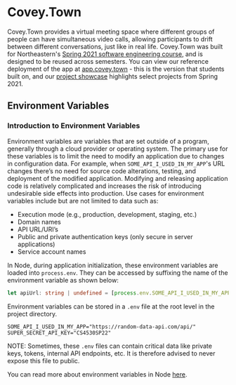 # Covey.Town

Covey.Town provides a virtual meeting space where different groups of people can have simultaneous video calls, allowing participants to drift between different conversations, just like in real life.
Covey.Town was built for Northeastern's [Spring 2021 software engineering course](https://neu-se.github.io/CS4530-CS5500-Spring-2021/), and is designed to be reused across semesters.
You can view our reference deployment of the app at [app.covey.town](https://app.covey.town/) - this is the version that students built on, and our [project showcase](https://neu-se.github.io/CS4530-CS5500-Spring-2021/project-showcase) highlights select projects from Spring 2021.

<!-- TODO: Introduction to this tutorial -->
<!-- TODO: Table of contents -->

## Environment Variables

### Introduction to Environment Variables

Environment variables are variables that are set outside of a program, generally through a cloud provider or operating system. The primary use for these variables is to limit the need to modify an application due to changes in configuration data. For example, when `SOME_API_I_USED_IN_MY_APP`'s URL changes there’s no need for source code alterations, testing, and deployment of the modified application. Modifying and releasing application code is relatively complicated and increases the risk of introducing undesirable side effects into production.
Use cases for environment variables include but are not limited to data such as:

- Execution mode (e.g., production, development, staging, etc.)
- Domain names
- API URL/URI’s
- Public and private authentication keys (only secure in server applications)
- Service account names

In Node, during application initialization, these environment variables are loaded into `process.env`. They can be accessed by suffixing the name of the environment variable as shown below:

```typescript
let apiUrl: string | undefined = [process.env.SOME_API_I_USED_IN_MY_APP];
```

Environment variables can be stored in a `.env` file at the root level in the project directory.

```
SOME_API_I_USED_IN_MY_APP="https://random-data-api.com/api/"
SUPER_SECRET_API_KEY="CS4530SP22"
```

NOTE: Sometimes, these `.env` files can contain critical data like private keys, tokens, internal API endpoints, etc. It is therefore advised to never expose this file to public.

You can read more about environment variables in Node [here](https://medium.com/chingu/an-introduction-to-environment-variables-and-how-to-use-them-f602f66d15fa).
